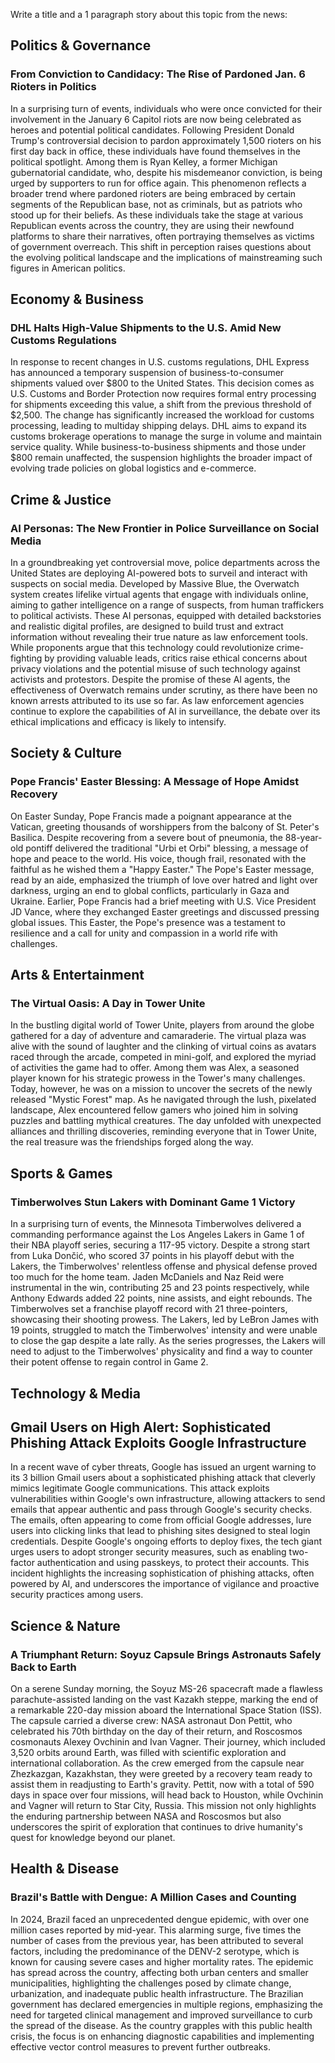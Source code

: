 Write a title and a 1 paragraph story about this topic from the news:

## Politics & Governance

### From Conviction to Candidacy: The Rise of Pardoned Jan. 6 Rioters in Politics

In a surprising turn of events, individuals who were once convicted for their involvement in the January 6 Capitol riots are now being celebrated as heroes and potential political candidates. Following President Donald Trump's controversial decision to pardon approximately 1,500 rioters on his first day back in office, these individuals have found themselves in the political spotlight. Among them is Ryan Kelley, a former Michigan gubernatorial candidate, who, despite his misdemeanor conviction, is being urged by supporters to run for office again. This phenomenon reflects a broader trend where pardoned rioters are being embraced by certain segments of the Republican base, not as criminals, but as patriots who stood up for their beliefs. As these individuals take the stage at various Republican events across the country, they are using their newfound platforms to share their narratives, often portraying themselves as victims of government overreach. This shift in perception raises questions about the evolving political landscape and the implications of mainstreaming such figures in American politics.

## Economy & Business

### DHL Halts High-Value Shipments to the U.S. Amid New Customs Regulations

In response to recent changes in U.S. customs regulations, DHL Express has announced a temporary suspension of business-to-consumer shipments valued over $800 to the United States. This decision comes as U.S. Customs and Border Protection now requires formal entry processing for shipments exceeding this value, a shift from the previous threshold of $2,500. The change has significantly increased the workload for customs processing, leading to multiday shipping delays. DHL aims to expand its customs brokerage operations to manage the surge in volume and maintain service quality. While business-to-business shipments and those under $800 remain unaffected, the suspension highlights the broader impact of evolving trade policies on global logistics and e-commerce.

## Crime & Justice

### AI Personas: The New Frontier in Police Surveillance on Social Media

In a groundbreaking yet controversial move, police departments across the United States are deploying AI-powered bots to surveil and interact with suspects on social media. Developed by Massive Blue, the Overwatch system creates lifelike virtual agents that engage with individuals online, aiming to gather intelligence on a range of suspects, from human traffickers to political activists. These AI personas, equipped with detailed backstories and realistic digital profiles, are designed to build trust and extract information without revealing their true nature as law enforcement tools. While proponents argue that this technology could revolutionize crime-fighting by providing valuable leads, critics raise ethical concerns about privacy violations and the potential misuse of such technology against activists and protestors. Despite the promise of these AI agents, the effectiveness of Overwatch remains under scrutiny, as there have been no known arrests attributed to its use so far. As law enforcement agencies continue to explore the capabilities of AI in surveillance, the debate over its ethical implications and efficacy is likely to intensify.

## Society & Culture

### Pope Francis' Easter Blessing: A Message of Hope Amidst Recovery

On Easter Sunday, Pope Francis made a poignant appearance at the Vatican, greeting thousands of worshippers from the balcony of St. Peter's Basilica. Despite recovering from a severe bout of pneumonia, the 88-year-old pontiff delivered the traditional "Urbi et Orbi" blessing, a message of hope and peace to the world. His voice, though frail, resonated with the faithful as he wished them a "Happy Easter." The Pope's Easter message, read by an aide, emphasized the triumph of love over hatred and light over darkness, urging an end to global conflicts, particularly in Gaza and Ukraine. Earlier, Pope Francis had a brief meeting with U.S. Vice President JD Vance, where they exchanged Easter greetings and discussed pressing global issues. This Easter, the Pope's presence was a testament to resilience and a call for unity and compassion in a world rife with challenges.

## Arts & Entertainment

### The Virtual Oasis: A Day in Tower Unite

In the bustling digital world of Tower Unite, players from around the globe gathered for a day of adventure and camaraderie. The virtual plaza was alive with the sound of laughter and the clinking of virtual coins as avatars raced through the arcade, competed in mini-golf, and explored the myriad of activities the game had to offer. Among them was Alex, a seasoned player known for his strategic prowess in the Tower's many challenges. Today, however, he was on a mission to uncover the secrets of the newly released "Mystic Forest" map. As he navigated through the lush, pixelated landscape, Alex encountered fellow gamers who joined him in solving puzzles and battling mythical creatures. The day unfolded with unexpected alliances and thrilling discoveries, reminding everyone that in Tower Unite, the real treasure was the friendships forged along the way.


## Sports & Games

### Timberwolves Stun Lakers with Dominant Game 1 Victory

In a surprising turn of events, the Minnesota Timberwolves delivered a commanding performance against the Los Angeles Lakers in Game 1 of their NBA playoff series, securing a 117-95 victory. Despite a strong start from Luka Dončić, who scored 37 points in his playoff debut with the Lakers, the Timberwolves' relentless offense and physical defense proved too much for the home team. Jaden McDaniels and Naz Reid were instrumental in the win, contributing 25 and 23 points respectively, while Anthony Edwards added 22 points, nine assists, and eight rebounds. The Timberwolves set a franchise playoff record with 21 three-pointers, showcasing their shooting prowess. The Lakers, led by LeBron James with 19 points, struggled to match the Timberwolves' intensity and were unable to close the gap despite a late rally. As the series progresses, the Lakers will need to adjust to the Timberwolves' physicality and find a way to counter their potent offense to regain control in Game 2.

## Technology & Media

## Gmail Users on High Alert: Sophisticated Phishing Attack Exploits Google Infrastructure

In a recent wave of cyber threats, Google has issued an urgent warning to its 3 billion Gmail users about a sophisticated phishing attack that cleverly mimics legitimate Google communications. This attack exploits vulnerabilities within Google's own infrastructure, allowing attackers to send emails that appear authentic and pass through Google's security checks. The emails, often appearing to come from official Google addresses, lure users into clicking links that lead to phishing sites designed to steal login credentials. Despite Google's ongoing efforts to deploy fixes, the tech giant urges users to adopt stronger security measures, such as enabling two-factor authentication and using passkeys, to protect their accounts. This incident highlights the increasing sophistication of phishing attacks, often powered by AI, and underscores the importance of vigilance and proactive security practices among users.

## Science & Nature

### A Triumphant Return: Soyuz Capsule Brings Astronauts Safely Back to Earth

On a serene Sunday morning, the Soyuz MS-26 spacecraft made a flawless parachute-assisted landing on the vast Kazakh steppe, marking the end of a remarkable 220-day mission aboard the International Space Station (ISS). The capsule carried a diverse crew: NASA astronaut Don Pettit, who celebrated his 70th birthday on the day of their return, and Roscosmos cosmonauts Alexey Ovchinin and Ivan Vagner. Their journey, which included 3,520 orbits around Earth, was filled with scientific exploration and international collaboration. As the crew emerged from the capsule near Zhezkazgan, Kazakhstan, they were greeted by a recovery team ready to assist them in readjusting to Earth's gravity. Pettit, now with a total of 590 days in space over four missions, will head back to Houston, while Ovchinin and Vagner will return to Star City, Russia. This mission not only highlights the enduring partnership between NASA and Roscosmos but also underscores the spirit of exploration that continues to drive humanity's quest for knowledge beyond our planet.

## Health & Disease

### Brazil's Battle with Dengue: A Million Cases and Counting

In 2024, Brazil faced an unprecedented dengue epidemic, with over one million cases reported by mid-year. This alarming surge, five times the number of cases from the previous year, has been attributed to several factors, including the predominance of the DENV-2 serotype, which is known for causing severe cases and higher mortality rates. The epidemic has spread across the country, affecting both urban centers and smaller municipalities, highlighting the challenges posed by climate change, urbanization, and inadequate public health infrastructure. The Brazilian government has declared emergencies in multiple regions, emphasizing the need for targeted clinical management and improved surveillance to curb the spread of the disease. As the country grapples with this public health crisis, the focus is on enhancing diagnostic capabilities and implementing effective vector control measures to prevent further outbreaks.

